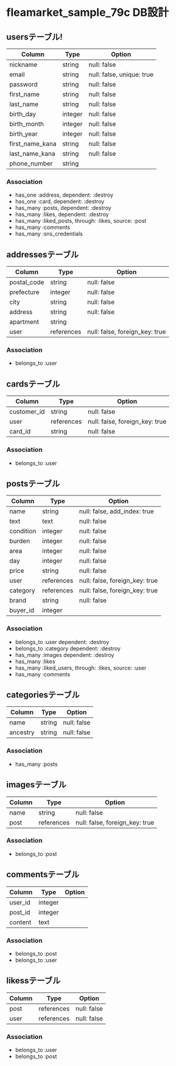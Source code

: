 # fleamarket_sample_79c DB設計
## usersテーブル!
|Column|Type|Option|
|------|----|------|
|nickname|string|null: false|
|email|string|null: false, unique: true|
|password|string|null: false|
|first_name|string|null: false|
|last_name|string|null: false|
|birth_day|integer|null: false|
|birth_month|integer|null: false|
|birth_year|integer|null: false|
|first_name_kana|string|null: false|
|last_name_kana|string|null: false|
|phone_number|string||
### Association
- has_one :address, dependent: :destroy
- has_one :card, dependent: :destroy
- has_many :posts, dependent: :destroy
- has_many :likes, dependent: :destroy
- has_many :liked_posts, through: :likes, source: :post
- has_many :comments
- has_many :sns_credentials

## addressesテーブル
|Column|Type|Option|
|------|----|------|
|postal_code|string|null: false|
|prefecture|integer|null: false|
|city|string|null: false|
|address|string|null: false|
|apartment|string||
|user|references|null: false, foreign_key: true|
### Association
- belongs_to :user

## cardsテーブル
|Column|Type|Option|
|------|----|------|
|customer_id|string|null: false|
|user|references|null: false, foreign_key: true|
|card_id|string|null: false|
### Association
- belongs_to :user

## postsテーブル
|Column|Type|Option|
|------|----|------|
|name|string|null: false, add_index: true|
|text|text|null: false|
|condition|integer|null: false|
|burden|integer|null: false|
|area|integer|null: false|
|day|integer|null: false|
|price|string|null: false|
|user|references|null: false, foreign_key: true|
|category|references|null: false, foreign_key: true|
|brand|string|null: false|
|buyer_id|integer||
### Association
- belongs_to :user dependent: :destroy
- belongs_to :category dependent: :destroy
- has_many :images dependent: :destroy
- has_many :likes
- has_many :liked_users, through: :likes, source: :user
- has_many :comments

## categoriesテーブル
|Column|Type|Option|
|------|----|------|
|name|string|null: false|
|ancestry|string|null: false|
### Association
- has_many :posts

## imagesテーブル
|Column|Type|Option|
|------|----|------|
|name|string|null: false|
|post|references|null: false, foreign_key: true|
### Association
- belongs_to :post 

## commentsテーブル
|Column|Type|Option|
|------|----|------|
|user_id|integer||
|post_id|integer||
|content|text||

### Association
- belongs_to :post
- belongs_to :user


## likessテーブル
|Column|Type|Option|
|------|----|------|
|post|references|null: false|
|user|references|null: false|

### Association
- belongs_to :user
- belongs_to :post 

